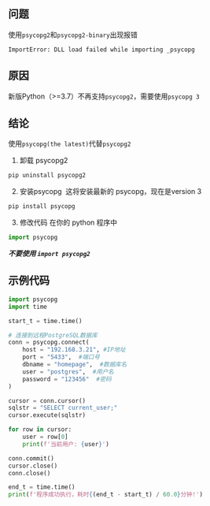 ## 问题

使用`psycopg2`和`psycopg2-binary`出现报错
```text
ImportError: DLL load failed while importing _psycopg
```

## 原因

新版Python（>=3.7）不再支持`psycopg2`，需要使用`psycopg 3`
## 结论

使用`psycopg(the latest)`代替`psycopg2`

1. 卸载 psycopg2
```bash
pip uninstall psycopg2
```

2. 安装psycopg
 这将安装最新的 psycopg，现在是version 3
```bash
pip install psycopg
```

3. 修改代码
在你的 python 程序中
```python
import psycopg
```
***不要使用 `import psycopg2`***


## 示例代码

```python
import psycopg
import time

start_t = time.time()

# 连接到远程PostgreSQL数据库
conn = psycopg.connect(
    host = "192.168.3.21", #IP地址
    port = "5433",  #端口号
    dbname = "homepage",  #数据库名
    user = "postgres",  #用户名
    password = "123456"  #密码
)

cursor = conn.cursor()
sqlstr = "SELECT current_user;"
cursor.execute(sqlstr)

for row in cursor:
    user = row[0] 
    print(f'当前用户: {user}')

conn.commit()
cursor.close()
conn.close()

end_t = time.time()
print(f'程序成功执行，耗时{(end_t - start_t) / 60.0}分钟!')
```